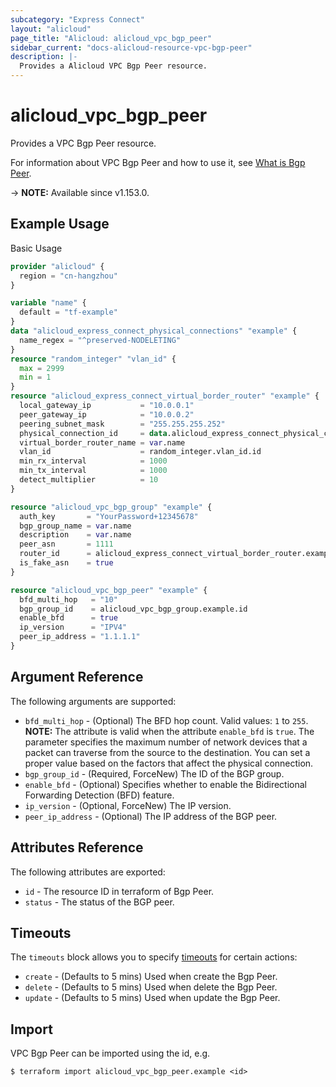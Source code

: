 ```yaml
---
subcategory: "Express Connect"
layout: "alicloud"
page_title: "Alicloud: alicloud_vpc_bgp_peer"
sidebar_current: "docs-alicloud-resource-vpc-bgp-peer"
description: |-
  Provides a Alicloud VPC Bgp Peer resource.
---
```


# alicloud_vpc_bgp_peer

Provides a VPC Bgp Peer resource.

For information about VPC Bgp Peer and how to use it, see [What is Bgp Peer](https://www.alibabacloud.com/help/en/doc-detail/91267.html).

-> **NOTE:** Available since v1.153.0.

## Example Usage

Basic Usage

```terraform
provider "alicloud" {
  region = "cn-hangzhou"
}

variable "name" {
  default = "tf-example"
}
data "alicloud_express_connect_physical_connections" "example" {
  name_regex = "^preserved-NODELETING"
}
resource "random_integer" "vlan_id" {
  max = 2999
  min = 1
}
resource "alicloud_express_connect_virtual_border_router" "example" {
  local_gateway_ip           = "10.0.0.1"
  peer_gateway_ip            = "10.0.0.2"
  peering_subnet_mask        = "255.255.255.252"
  physical_connection_id     = data.alicloud_express_connect_physical_connections.example.connections.0.id
  virtual_border_router_name = var.name
  vlan_id                    = random_integer.vlan_id.id
  min_rx_interval            = 1000
  min_tx_interval            = 1000
  detect_multiplier          = 10
}

resource "alicloud_vpc_bgp_group" "example" {
  auth_key       = "YourPassword+12345678"
  bgp_group_name = var.name
  description    = var.name
  peer_asn       = 1111
  router_id      = alicloud_express_connect_virtual_border_router.example.id
  is_fake_asn    = true
}

resource "alicloud_vpc_bgp_peer" "example" {
  bfd_multi_hop   = "10"
  bgp_group_id    = alicloud_vpc_bgp_group.example.id
  enable_bfd      = true
  ip_version      = "IPV4"
  peer_ip_address = "1.1.1.1"
}
```

## Argument Reference

The following arguments are supported:

* `bfd_multi_hop` - (Optional) The BFD hop count. Valid values: `1` to `255`. **NOTE:** The attribute is valid when the attribute `enable_bfd` is `true`. The parameter specifies the maximum number of network devices that a packet can traverse from the source to the destination. You can set a proper value based on the factors that affect the physical connection.
* `bgp_group_id` - (Required, ForceNew) The ID of the BGP group.
* `enable_bfd` - (Optional) Specifies whether to enable the Bidirectional Forwarding Detection (BFD) feature.
* `ip_version` - (Optional, ForceNew) The IP version.
* `peer_ip_address` - (Optional) The IP address of the BGP peer.

## Attributes Reference

The following attributes are exported:

* `id` - The resource ID in terraform of Bgp Peer.
* `status` - The status of the BGP peer.

## Timeouts

The `timeouts` block allows you to specify [timeouts](https://www.terraform.io/docs/configuration-0-11/resources.html#timeouts) for certain actions:

* `create` - (Defaults to 5 mins) Used when create the Bgp Peer.
* `delete` - (Defaults to 5 mins) Used when delete the Bgp Peer.
* `update` - (Defaults to 5 mins) Used when update the Bgp Peer.

## Import

VPC Bgp Peer can be imported using the id, e.g.

```shell
$ terraform import alicloud_vpc_bgp_peer.example <id>
```